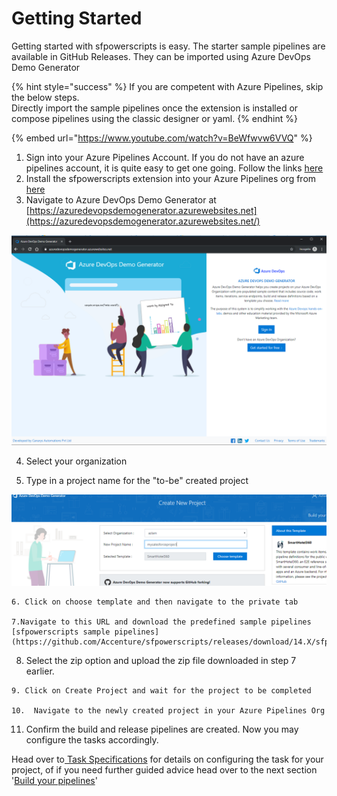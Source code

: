 # Getting Started

Getting started with sfpowerscripts is easy.  The starter sample pipelines are available in GitHub Releases. They can be imported using Azure DevOps Demo Generator

{% hint style="success" %}
If you are competent with Azure Pipelines, skip the below steps.   
Directly import the sample pipelines once the extension is installed or compose pipelines using the classic designer or yaml. 
{% endhint %}

{% embed url="https://www.youtube.com/watch?v=BeWfwvw6VVQ" %}

1. Sign into your Azure Pipelines Account. If you do not have an azure pipelines account, it is quite easy to get one going. Follow the links [here](https://azure.microsoft.com/en-au/services/devops/) 
2. Install the sfpowerscripts extension into your Azure Pipelines org from [here](https://marketplace.visualstudio.com/items?itemName=AzlamSalam.sfpowerscripts) 
3.  Navigate to Azure DevOps Demo Generator at [https://azuredevopsdemogenerator.azurewebsites.net](https://azuredevopsdemogenerator.azurewebsites.net/)

![](../.gitbook/assets/azure-devops-demo-generator.png)

  4. Select your organization

  5. Type in a project name for the "to-be" created project

![](../.gitbook/assets/create-new-project.png)

    6. Click on choose template and then navigate to the private tab

    7.Navigate to this URL and download the predefined sample pipelines  [sfpowerscripts sample pipelines](https://github.com/Accenture/sfpowerscripts/releases/download/14.X/sfpowerscripts_sample_pipelines.zip)

   8. Select the zip option and upload the zip file downloaded in step 7 earlier.  

    9. Click on Create Project and wait for the project to be completed

    10.  Navigate to the newly created project in your Azure Pipelines Org

  11. Confirm the build and release pipelines are created. Now you may configure the tasks accordingly.

Head over to[ Task Specifications](task-specifications/) for details on configuring the task for your project, of if you need  further guided advice head over to the next section '[Build your pipelines](pipelines/)'  


